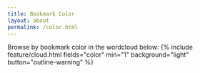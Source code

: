 ```yaml
---
title: Bookmark Color
layout: about
permalink: /color.html
---
```

Browse by bookmark color in the wordcloud below:
{% include feature/cloud.html fields="color" min="1" background="light" button="outline-warning" %}
